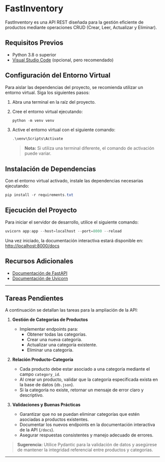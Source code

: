 # FastInventory

FastInventory es una API REST diseñada para la gestión eficiente de productos mediante operaciones CRUD (Crear, Leer, Actualizar y Eliminar).

## Requisitos Previos

- Python 3.8 o superior
- [Visual Studio Code](https://code.visualstudio.com/) (opcional, pero recomendado)

## Configuración del Entorno Virtual

Para aislar las dependencias del proyecto, se recomienda utilizar un entorno virtual. Siga los siguientes pasos:

1. Abra una terminal en la raíz del proyecto.
2. Cree el entorno virtual ejecutando:

   ```powershell
   python -m venv venv
   ```

3. Active el entorno virtual con el siguiente comando:

   ```powershell
   .\venv\Scripts\Activate
   ```

   > **Nota:** Si utiliza una terminal diferente, el comando de activación puede variar.

## Instalación de Dependencias

Con el entorno virtual activado, instale las dependencias necesarias ejecutando:

```powershell
pip install -r requirements.txt
```

## Ejecución del Proyecto

Para iniciar el servidor de desarrollo, utilice el siguiente comando:

```powershell
uvicorn app:app --host=localhost --port=8000 --reload
```

Una vez iniciado, la documentación interactiva estará disponible en: [http://localhost:8000/docs](http://localhost:8000/docs)

## Recursos Adicionales

- [Documentación de FastAPI](https://fastapi.tiangolo.com/es/)
- [Documentación de Uvicorn](https://www.uvicorn.org/)

---

## Tareas Pendientes

A continuación se detallan las tareas para la ampliación de la API:

1. **Gestión de Categorías de Productos**

   - Implementar endpoints para:
     - Obtener todas las categorías.
     - Crear una nueva categoría.
     - Actualizar una categoría existente.
     - Eliminar una categoría.

2. **Relación Producto-Categoría**

   - Cada producto debe estar asociado a una categoría mediante el campo `category_id`.
   - Al crear un producto, validar que la categoría especificada exista en la base de datos (`db.json`).
   - Si la categoría no existe, retornar un mensaje de error claro y descriptivo.

3. **Validaciones y Buenas Prácticas**
   - Garantizar que no se puedan eliminar categorías que estén asociadas a productos existentes.
   - Documentar los nuevos endpoints en la documentación interactiva de la API (`/docs`).
   - Asegurar respuestas consistentes y manejo adecuado de errores.

> **Sugerencia:** Utilice Pydantic para la validación de datos y asegúrese de mantener la integridad referencial entre productos y categorías.

---
